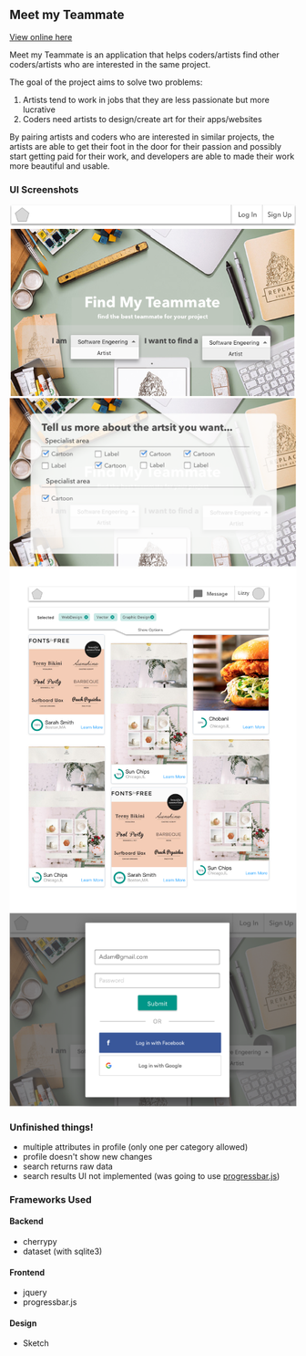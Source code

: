 ## Meet my Teammate

[View online here](http://cac.cloud.vgmoose.com)

Meet my Teammate is an application that helps coders/artists find other coders/artists who are interested in the same project.

The goal of the project aims to solve two problems: 

1. Artists tend to work in jobs that they are less passionate but more lucrative
2. Coders need artists to design/create art for their apps/websites

By pairing artists and coders who are interested in similar projects, the artists are able to get their foot in the door for their passion and possibly start getting paid for their work, and developers are able to made their work more beautiful and usable.

### UI Screenshots
![img1](https://raw.githubusercontent.com/adam-design/coder-artist-connection/master/concept/homePage.png)
![img2](https://raw.githubusercontent.com/adam-design/coder-artist-connection/master/concept/pop.png)
![img3](https://raw.githubusercontent.com/adam-design/coder-artist-connection/master/concept/MatchList.png)
![img4](https://raw.githubusercontent.com/adam-design/coder-artist-connection/master/concept/login.png)

### Unfinished things!

- multiple attributes in profile (only one per category allowed)
- profile doesn't show new changes
- search returns raw data
- search results UI not implemented (was going to use [progressbar.js]( http://jsfiddle.net/kimmobrunfeldt/8xa87k31/392/))


### Frameworks Used

#### Backend

- cherrypy
- dataset (with sqlite3)

#### Frontend

- jquery
- progressbar.js

#### Design

- Sketch
